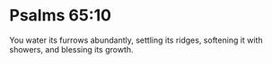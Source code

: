 # Psalms 65:10

You water its furrows abundantly, settling its ridges, softening it with showers, and blessing its growth.
